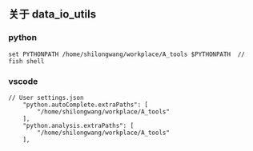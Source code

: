 ## 关于 data_io_utils

### python
```
set PYTHONPATH /home/shilongwang/workplace/A_tools $PYTHONPATH  // fish shell
```

### vscode
```
// User settings.json
    "python.autoComplete.extraPaths": [
        "/home/shilongwang/workplace/A_tools"
    ],
    "python.analysis.extraPaths": [
        "/home/shilongwang/workplace/A_tools"
    ],
```

